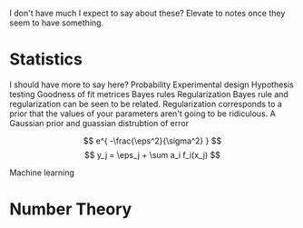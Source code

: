 I don't have much I expect to say about these?
Elevate to notes once they seem to have something.

# Statistics
I should have more to say here?
Probability
Experimental design
Hypothesis testing
Goodness of fit metrices
Bayes rules
Regularization
Bayes rule and regularization can be seen to be related. Regularization corresponds to a prior that the values of your parameters aren't going to be ridiculous. A Gaussian prior and guassian distrubtion of error

$$ e^{ -\frac{\eps^2}{\sigma^2} } $$
$$ y_j = \eps_j +  \sum a_i f_i(x_j) $$

Machine learning


# Number Theory
